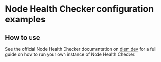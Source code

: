 # Node Health Checker configuration examples

## How to use
See the official Node Health Checker documentation on [diem.dev](https://diem.dev/nodes/measure/node-health-checker) for a full guide on how to run your own instance of Node Health Checker. 

